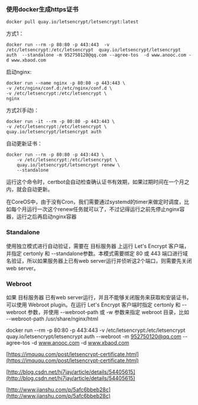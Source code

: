 ### 使用docker生成https证书


	docker pull quay.io/letsencrypt/letsencrypt:latest


方式1：

	docker run --rm -p 80:80 -p 443:443  -v /etc/letsencrypt:/etc/letsencrypt  quay.io/letsencrypt/letsencrypt auth  --standalone -m 952750120@qq.com --agree-tos  -d www.anooc.com -d www.xbaod.com

启动nginx:

	docker run --name nginx -p 80:80 -p 443:443 \
    -v /etc/nginx/conf.d:/etc/nginx/conf.d \
    -v /etc/letsencrypt:/etc/letsencrypt \
    nginx

方式2(手动)：

	docker run -it --rm -p 80:80 -p 443:443 \
    -v /etc/letsencrypt:/etc/letsencrypt \
    quay.io/letsencrypt/letsencrypt auth



自动更新证书：

	docker run --rm -p 80:80 -p 443:443 \
	    -v /etc/letsencrypt:/etc/letsencrypt \
	    quay.io/letsencrypt/letsencrypt renew \
	    --standalone

运行这个命令时，certbot会自动检查确认证书有效期，如果过期时间在一个月之内，就会自动更新。

在CoreOS中，由于没有Cron，我们需要通过systemd的timer来做定时调度，比如每个月运行一次这个renew任务就可以了，不过记得运行之前先停止nginx容器，运行之后再启动nginx容器



### Standalone

使用独立模式进行自动验证，需要在 目标服务器 上运行 Let's Encrypt 客户端，并指定 certonly 和 --standalone参数。本模式需要绑定 80 或 443 端口进行域名验证，所以如果服务器上已有web server运行并侦听这2个端口，则需要先关闭web server。

### Webroot

如果 目标服务器 已有web server运行，并且不能够关闭服务来获取和安装证书，可以使用 Webroot plugin。在运行 Let's Encrypt 客户端时指定 certonly 和 --webroot 参数，并使用 --webroot-path 或 -w 参数来指定 webroot 目录，比如 --webroot-path /usr/share/nginx/html

docker run --rm -p 80:80 -p 443:443  -v /etc/letsencrypt:/etc/letsencrypt  quay.io/letsencrypt/letsencrypt auth  --webroot -m 952750120@qq.com --agree-tos  -d www.anooc.com -d www.xbaod.com



[https://imququ.com/post/letsencrypt-certificate.html](https://imququ.com/post/letsencrypt-certificate.html)

[http://blog.csdn.net/hj7jay/article/details/54405615](http://blog.csdn.net/hj7jay/article/details/54405615)

[http://www.jianshu.com/p/5afc6bbeb28c](http://www.jianshu.com/p/5afc6bbeb28c)